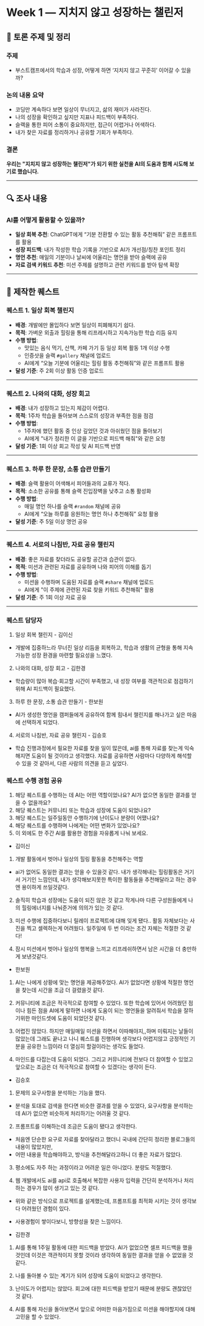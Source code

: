 # Week 1 — 지치지 않고 성장하는 챌린저

## 🧠 토론 주제 및 정리

### 주제
- 부스트캠프에서의 학습과 성장, 어떻게 하면 ‘지치지 않고 꾸준히’ 이어갈 수 있을까?

### 논의 내용 요약
- 코딩만 계속하다 보면 일상이 무너지고, 삶의 재미가 사라진다.
- 나의 성장을 확인하고 싶지만 지표나 피드백이 부족하다.
- 슬랙을 통한 피어 소통이 중요하지만, 접근이 어렵거나 어색하다.
- 내가 찾은 자료를 정리하거나 공유할 기회가 부족하다.

### 결론
**우리는 "지치지 않고 성장하는 챌린저"가 되기 위한 실천을 AI의 도움과 함께 시도해 보기로 했습니다.**

---

## 🔍 조사 내용

### AI를 어떻게 활용할 수 있을까?

- **일상 회복 추천**: ChatGPT에게 “기분 전환할 수 있는 활동 추천해줘” 같은 프롬프트를 활용
- **성장 피드백**: 내가 작성한 학습 기록을 기반으로 AI가 개선점/칭찬 포인트 정리
- **명언 추천**: 매일의 기분이나 날씨에 어울리는 명언을 받아 슬랙에 공유
- **자료 검색 키워드 추천**: 미션 주제를 설명하고 관련 키워드를 받아 탐색 확장

---

## 🧩 제작한 퀘스트

### 퀘스트 1. **일상 회복 챌린지**
- **배경**: 개발에만 몰입하다 보면 일상이 피폐해지기 쉽다.
- **목적**: 가벼운 외출과 힐링을 통해 리프레시하고 지속가능한 학습 리듬 유지
- **수행 방법**:
  - 맛있는 음식 먹기, 산책, 카페 가기 등 일상 회복 활동 1개 이상 수행
  - 인증샷을 슬랙 `#gallery` 채널에 업로드
  - AI에게 “오늘 기분에 어울리는 힐링 활동 추천해줘”와 같은 프롬프트 활용
- **달성 기준**: 주 2회 이상 활동 인증 업로드

---

### 퀘스트 2. **나와의 대화, 성장 회고**
- **배경**: 내가 성장하고 있는지 체감이 어렵다.
- **목적**: 1주차 학습을 돌아보며 스스로의 성장과 부족한 점을 점검
- **수행 방법**:
  - 1주차에 했던 활동 중 인상 깊었던 것과 아쉬웠던 점을 돌아보기
  - AI에게 "내가 정리한 이 글을 기반으로 피드백 해줘"와 같은 요청
- **달성 기준**: 1회 이상 회고 작성 및 AI 피드백 반영

---

### 퀘스트 3. **하루 한 문장, 소통 습관 만들기**
- **배경**: 슬랙 활용이 어색해서 피어들과의 교류가 적다.
- **목적**: 소소한 공유를 통해 슬랙 진입장벽을 낮추고 소통 활성화
- **수행 방법**:
  - 매일 명언 하나를 슬랙 `#random` 채널에 공유
  - AI에게 “오늘 하루를 응원하는 명언 하나 추천해줘” 요청 활용
- **달성 기준**: 주 5일 이상 명언 공유

---

### 퀘스트 4. **서로의 나침반, 자료 공유 챌린지**
- **배경**: 좋은 자료를 찾더라도 공유할 공간과 습관이 없다.
- **목적**: 미션과 관련된 자료를 공유하며 나와 피어의 이해를 돕기
- **수행 방법**:
  - 미션을 수행하며 도움된 자료를 슬랙 `#share` 채널에 업로드
  - AI에게 "이 주제에 관련된 자료 찾을 키워드 추천해줘" 활용
- **달성 기준**: 주 1회 이상 자료 공유


---

### 퀘스트 담당자
1. 일상 회복 챌린지 - 김이신
  - 개발에 집중하느라 무너진 일상 리듬을 회복하고, 학습과 생활의 균형을 통해 지속 가능한 성장 환경을 마련할 필요성을 느꼈다.
2. 나와의 대화, 성장 회고 - 김한경
  - 학습량이 많아 복습·회고할 시간이 부족했고, 내 성장 여부를 객관적으로 점검하기 위해 AI 피드백이 필요했다.
3. 하루 한 문장, 소통 습관 만들기 - 한보원
  - AI가 생성한 명언을 캠퍼들에게 공유하여 함께 힘내서 챌린지를 해나가고 싶은 마음에 선택하게 되었다.
4. 서로의 나침반, 자료 공유 챌린지 - 김승호
  - 학습 진행과정에서 필요한 자료를 찾을 일이 많은데, ai를 통해 자료를 찾는게 익숙해지면 도움이 될 것이라고 생각했다. 자료를 공유하면 사람마다 다양하게 해석할 수 있을 것 같아서, 다른 사람의 의견을 듣고 싶었다.


### 퀘스트 수행 경험 공유
1. 해당 퀘스트를 수행하는 데 AI는 어떤 역할이었나요? AI가 없으면 동일한 결과를 얻을 수 없을까요?
2. 해당 퀘스트는 커뮤니티 또는 학습과 성장에 도움이 되었나요?
3. 해당 퀘스트는 일주일동안 수행하기에 난이도나 분량이 어땠나요?
4. 해당 퀘스트를 수행하며 나에게는 어떤 변화가 있었나요?
5. 이 외에도 한 주간 AI를 활용한 경험을 자유롭게 나눠 보세요.


- 김이신
1. 개발 활동에서 벗어나 일상의 힐링 활동을 추천해주는 역할
- ai가 없어도 동일한 결과는 얻을 수 있을것 같다. 내가 생각해내는 힐링활동은 거기서 거기인 느낌인데, 내가 생각해보지못한 특이한 활동들을 추천해달라고 하는 경우엔 용이하게 쓰일것같다. 

2. 솔직히 학습과 성장에는 도움이 되진 않은 것 같고 작게나마 다른 구성원들에게 나의 힐링에너지를 나눠준거에 의의가 있는 것 같다.

3. 미션 수행에 집중하다보니 릴레이 프로젝트에 대해 잊게 됐다.. 활동 자체보다는 사진을 찍고 셀렉하는게 어려웠다. 일주일에 두 번 이라는 조건 자체는 적절한 것 같다!

4. 잠시 미션에서 벗어나 일상의 행복을 느끼고 리프레쉬하면서 남은 시간을 더 충만하게 보낸것같다.



- 한보원
1. AI는 나에게 상황에 맞는 명언을 제공해주었다. AI가 없었다면 상황에 적절한 명언을 찾는데 시간을 조금 더 걸렸을것 같다.

2. 커뮤니티에 조금은 적극적으로 참여할 수 있었다. 또한 학습에 있어서 어려웠던 점이나 힘든 점을 AI에게 말하면 나에게 도움이 되는 명언들을 알려줘서 학습을 잘하기위한 마인드셋에 도움이 되었던것 같다.

3. 어렵진 않았다. 하지만 매일매일 미션을 하면서 이따해야지,,하며 미뤄지는 날들이 많았는데 그래도 끝나고 나니 퀘스트를 진행하며 생각보다 어렵지않고 긍정적인 기분을 공유한 느낌이라 더 열심히 할걸이라는 생각도 들었다. 

4. 마인드를 다잡는데 도움이 되었다. 그리고 커뮤니티에 전보다 더 참여할 수 있었고 앞으로는 조금은 더 적극적으로 참여할 수 있겠다는 생각이 든다. 



- 김승호
1. 문제의 요구사항을 분석하는 기능을 했다.
- 분석을 토대로 검색을 한다면 비슷한 결과를 얻을 수 있었다, 요구사항을 분석하는데 AI가 없으면 비슷하게 처리하기는 어려울 것 같다.

2. 프롬프트를 이해하는데 조금은 도움이 됐다고 생각한다.
- 처음엔 단순한 요구로 자료를 찾아달라고 했더니 국내에 간단히 정리한 블로그들의 내용이 많았지만,
- 어떤 내용을 학습해야하고, 방식을 추천해달라고하니 더 좋은 자료가 많았다.

3. 평소에도 자주 하는 과정이라고 어려운 일은 아니었다. 분량도 적절했다.

4. 웹 개발에서도 ai를 api로 호출해서 복잡한 사용자 입력을 간단히 분석하거나 처리하는 경우가 많이 생기고 있는 것 같다.
- 위와 같은 방식으로 프로젝트를 설계했는데, 프롬프트를 최적화 시키는 것이 생각보다 어려웠던 경험이 있다.
- 사용경험이 쌓이다보니, 방향성을 찾은 느낌이다.



- 김한경
1. AI를 통해 1주일 활동에 대한 피드백을 받았다. AI가 없었으면 셀프 피드백을 했을 것인데 이것은 객관적이지 못할 것이라 생각하여 동일한 결과을 얻을 수 없었을 것 같다.

2. 나를 돌아볼 수 있는 계기가 되어 성장에 도움이 되었다고 생각한다.

3. 난이도가 어렵지는 않았다. 회고에 대한 피드백을 받았기 때문에 분량도 괜찮았던 것 같다.

4. AI를 통해 자신을 돌아보면서 앞으로 어떠한 마음가짐으로 미션을 해야할지에 대해 고민을 할 수 있었다.